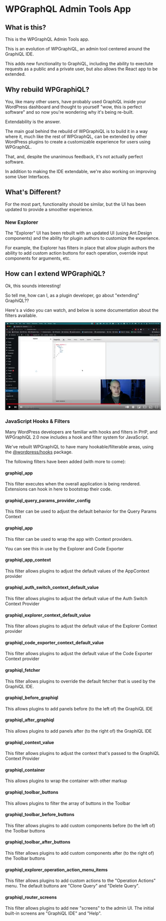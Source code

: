 # WPGraphQL Admin Tools App

## What is this?

This is the WPGraphQL Admin Tools app.

This is an evolution of WPGraphiQL, an admin tool centered around the GraphiQL IDE.

This adds new functionality to GraphiQL, including the ability to exectute requests as a public
and a private user, but also allows the React app to be extended.

## Why rebuild WPGraphiQL?

You, like many other users, have probably used GraphiQL inside your WordPress dashboard
and thought to yourself "wow, this is perfect software" and so now you're wondering why it's being
re-built.

Extendability is the answer.

The main goal behind the rebuild of WPGraphiQL is to build it in a way where it, much like the
rest of WPGraphQL, can be extended by other WordPress plugins to create a customizable experience
for users using WPGraphQL.

That, and, despite the unanimous feedback, it's not actually perfect software.

In addition to making the IDE extendable, we're also working on improving some User Interfaces.

## What's Different?

For the most part, functionality should be similar, but the UI has been updated to provide a smoother
experience.

### New Explorer

The "Explorer" UI has been rebuilt with an updated UI (using Ant.Design components) and the ability
for plugin authors to customize the experience.

For example, the Explorer has filters in place that allow plugin authors the ability to add custom
action buttons for each operation, override input components for arguments, etc.

## How can I extend WPGraphiQL?

Ok, this sounds interesting!

So tell me, how can I, as a plugin developer, go about "extending" GraphiQL??

Here's a video you can watch, and below is some documentation about the filters available.

[![Video showing how to build a WPGraphiQL extension](./img/extension-tutorial-video-screenshot.png)](https://www.youtube.com/watch?v=e2l35zAT4JQ)

### JavaScript Hooks & Filters

Many WordPress developers are familiar with hooks and filters in PHP, and WPGraphiQL 2.0 now includes
a hook and filter system for JavaScript.

We've rebuilt WPGraphiQL to have many hookable/filterable areas, using
the [@wordpress/hooks](https://www.npmjs.com/package/@wordpress/hooks) package.

The following filters have been added (with more to come):

#### graphiql_app

This filter executes when the overall application is being rendered. Extensions can hook in here to bootstrap their code.

#### graphiql_query_params_provider_config

This filter can be used to adjust the default behavior for the Query Params Context

#### graphiql_app

This filter can be used to wrap the app with Context providers.

You can see this in use by the Explorer and Code Exporter

#### graphiql_app_context

This filter allows plugins to adjust the default values of the AppContext provider

#### graphiql_auth_switch_context_default_value

This filter allows plugins to adjust the default value of the Auth Switch Context Provider

#### graphiql_explorer_context_default_value

This filter allows plugins to adjust the default value of the Explorer Context provider

#### graphiql_code_exporter_context_default_value

This filter allows plugins to adjust the default value of the Code Exporter Context provider

#### graphiql_fetcher

This filter allows plugins to override the default fetcher that is used by the GraphiQL IDE.

#### graphiql_before_graphiql

This allows plugins to add panels before (to the left of) the GraphiQL IDE

#### graphiql_after_graphiql

This allows plugins to add panels after (to the right of) the GraphiQL IDE

#### graphiql_context_value

This filter allows plugins to adjust the context that's passed to the GraphiQL Context Provider

#### graphiql_container

This allows plugins to wrap the container with other markup

#### graphiql_toolbar_buttons

This allows plugins to filter the array of buttons in the Toolbar

#### graphiql_toolbar_before_buttons

This filter allows plugins to add custom components before (to the left of) the Toolbar buttons

#### graphiql_toolbar_after_buttons

This filter allows plugins to add custom components after (to the right of) the Toolbar buttons

#### graphiql_explorer_operation_action_menu_items

This filter allows plugins to add custom actions to the "Operation Actions" menu.
The default buttons are "Clone Query" and "Delete Query".

#### graphiql_router_screens

This filter allows plugins to add new "screens" to the admin UI. The initial built-in screens are "GraphiQL IDE" and "Help".
